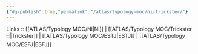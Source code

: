 ```yaml
---
{"dg-publish":true,"permalink":"/atlas/typology-moc/ni-trickster/"}
---
```


Links :: [[ATLAS/Typology MOC/Ni\|Ni]] | [[ATLAS/Typology MOC/Trickster 🃏\|Trickster]] | [[ATLAS/Typology MOC/ESTJ\|ESTJ]] | [[ATLAS/Typology MOC/ESFJ\|ESFJ]]
